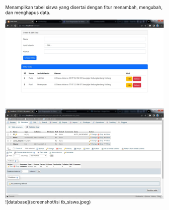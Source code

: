 Menampilkan tabel siswa yang disertai dengan fitur menambah, mengubah, dan menghapus data.

![index](screenshot/index.jpeg)
![database](screenshot/tb_siswa.jpeg)
![database](screenshot/isi tb_siswa.jpeg)
